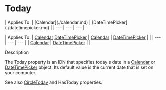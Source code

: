 




<h1 class="heading"><span class="name">Today</span></h1>
| Applies To: | [Calendar](./calendar.md) | [DateTimePicker](./datetimepicker.md) |
| --- | --- | ---  |

| Applies To: | [Calendar](./calendar.md) [DateTimePicker](./datetimepicker.md) | [Calendar](./calendar.md) | [DateTimePicker](./datetimepicker.md) |  |
| --- | --- | ---  |
| [Calendar](./calendar.md) | [DateTimePicker](./datetimepicker.md) |  |


Description


The Today property is an IDN that specifies today's date in a [Calendar](./calendar.md) or [DateTimePicker](./datetimepicker.md) object. Its default value is the current date that is set on your computer.


See also [CircleToday](circletoday.md) and HasToday properties.



